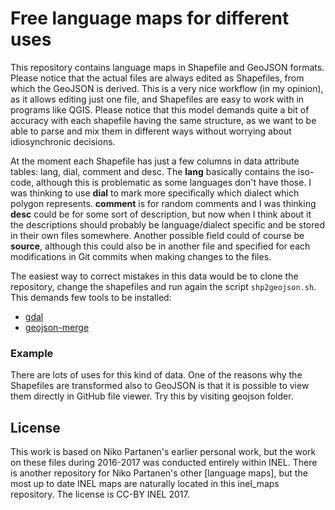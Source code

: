 # Free language maps for different uses

This repository contains language maps in Shapefile and GeoJSON formats. Please notice that the actual files are always edited as Shapefiles, from which the GeoJSON is derived. This is a very nice workflow (in my opinion), as it allows editing just one file, and Shapefiles are easy to work with in programs like QGIS. Please notice that this model demands quite a bit of accuracy with each shapefile having the same structure, as we want to be able to parse and mix them in different ways without worrying about idiosynchronic decisions.

At the moment each Shapefile has just a few columns in data attribute tables: lang, dial, comment and desc. The **lang** basically contains the iso-code, although this is problematic as some languages don't have those. I was thinking to use **dial** to mark more specifically which dialect which polygon represents. **comment** is for random comments and I was thinking **desc** could be for some sort of description, but now when I think about it the descriptions should probably be language/dialect specific and be stored in their own files somewhere. Another possible field could of course be **source**, although this could also be in another file and specified for each modifications in Git commits when making changes to the files. 

The easiest way to correct mistakes in this data would be to clone the repository, change the shapefiles and run again the script `shp2geojson.sh`. This demands few tools to be installed:

- [gdal](http://www.gdal.org/)
- [geojson-merge](https://github.com/mapbox/geojson-merge)

### Example

There are lots of uses for this kind of data. One of the reasons why the Shapefiles are transformed also to GeoJSON is that it is possible to view them directly in GitHub file viewer. Try this by visiting geojson folder.

## License

This work is based on Niko Partanen's earlier personal work, but the work on these files during 2016-2017 was conducted entirely within INEL. There is another repository for Niko Partanen's other [language maps], but the most up to date INEL maps are naturally located in this inel_maps repository. The license is CC-BY INEL 2017. 